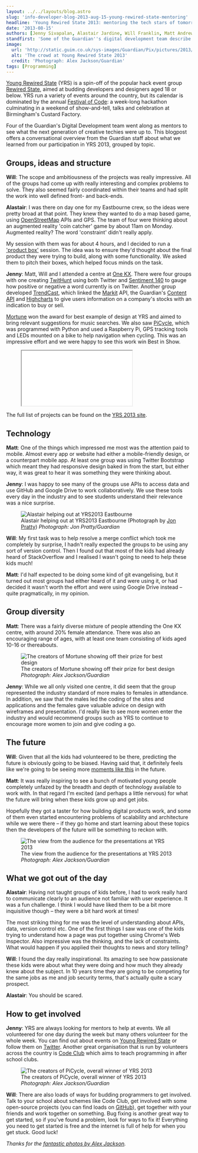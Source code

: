 ```yaml
---
layout: ../../layouts/blog.astro
slug: 'info-developer-blog-2013-aug-15-young-rewired-state-mentoring'
headline: 'Young Rewired State 2013: mentoring the tech stars of tomorrow'
date: '2013-08-15'
authors: [Jenny Sivapalan, Alastair Jardine, Will Franklin, Matt Andrews]
standfirst: 'Some of the Guardian''s digital development team describe a day mentoring young coders for the annual Festival of Code by Young Rewired State'
image:
  url: 'http://static.guim.co.uk/sys-images/Guardian/Pix/pictures/2013/8/14/1376499658599/yrs-crowd.jpg'
  alt: 'The crowd at Young Rewired State 2013'
  credit: 'Photograph: Alex Jackson/Guardian'
tags: [Programming]
---
```


[Young Rewired State](https://youngrewiredstate.org) (YRS) is a spin-off of the popular hack event group [Rewired State](http://rewiredstate.org/), aimed at budding developers and designers aged 18 or below. YRS run a variety of events around the country, but its calendar is dominated by the annual [Festival of Code](https://youngrewiredstate.org/festival-of-code): a week-long hackathon culminating in a weekend of show-and-tell, talks and celebration at Birmingham's Custard Factory.

Four of the Guardian's Digital Development team went along as mentors to see what the next generation of creative techies were up to. This blogpost offers a conversational overview from the Guardian staff about what we learned from our participation in YRS 2013, grouped by topic.

Groups, ideas and structure
---------------------------

**Will**: The scope and ambitiousness of the projects was really impressive. All of the groups had come up with really interesting and complex problems to solve. They also seemed fairly coordinated within their teams and had split the work into well defined front- and back-ends.

**Alastair**: I was there on day one for my Eastbourne crew, so the ideas were pretty broad at that point. They knew they wanted to do a map based game, using [OpenStreetMap](http://www.openstreetmap.org/) APIs and GPS. The team of four were thinking about an augmented reality 'coin catcher' game by about 11am on Monday. Augmented reality? The word 'constraint' didn't really apply.

My session with them was for about 4 hours, and I decided to run a ['product box'](http://innovationgames.com/product-box/) session. The idea was to ensure they'd thought about the final product they were trying to build, along with some functionality. We asked them to pitch their boxes, which helped focus minds on the task.

**Jenny**: Matt, Will and I attended a centre at [One KX](http://www.onekx.org.uk/). There were four groups with one creating [TwitHunt](http://www.twithunt.byethost31.com/) using both Twitter and [Sentiment 140](http://www.sentiment140.com/) to gauge how positive or negative a word currently is on Twitter. Another group developed [TrendCast](http://justdubstep.com/), which linked the [Markit](http://www.markit.com/en/) API, the Guardian's [Content API](https://www.theguardian.com/open-platform) and [Highcharts](http://www.highcharts.com/) to give users information on a company's stocks with an indication to buy or sell.

[Mortune](http://hacks.youngrewiredstate.org/events/YRS2013/mortune) won the award for best example of design at YRS and aimed to bring relevant suggestions for music searches. We also saw [PiCycle](http://hacks.youngrewiredstate.org/events/YRS2013/picycle), which was programmed with Python and used a Raspberry Pi, GPS tracking tools and LEDs mounted on a bike to help navigation when cycling. This was an impressive effort and we were happy to see this work win Best in Show.

<figure>
                <iframe class="video" src="//www.youtube-nocookie.com/embed/5tGOBSYNfpE?enablejsapi=1&version=3" title="" allow="accelerometer; autoplay; encrypted-media; picture-in-picture; web-share" allowfullscreen></iframe>
            </figure>

The full list of projects can be found on the [YRS 2013 site](http://hacks.youngrewiredstate.org/events/YRS2013).

Technology
----------

**Matt**: One of the things which impressed me most was the attention paid to mobile. Almost every app or website had either a mobile-friendly design, or a counterpart mobile app. At least one group was using Twitter Bootstrap which meant they had responsive design baked in from the start, but either way, it was great to hear it was something they were thinking about.

**Jenny**: I was happy to see many of the groups use APIs to access data and use GitHub and Google Drive to work collaboratively. We use these tools every day in the industry and to see students understand their relevance was a nice surprise.


   <figure>
   <img alt="Alastair helping out at YRS2013 Eastbourne" src="https://i.guim.co.uk/img/static/sys-images/Guardian/Pix/pictures/2013/8/14/1376499749425/yrs-alastair.jpg?width=620&quality=45&auto=format&fit=max&dpr=2&s=de38b158ff6d2272e26636a60f25e6d8" loading="lazy" />
   <figcaption>
     Alastair helping out at YRS2013 Eastbourne (Photograph by <a href="http://www.flickr.com/photos/pratty/9462680975/in/set-72157634984386744">Jon Pratty</a>)
    <i>Photograph: Jon Pratty/Guardian</i>
    </figcaption>
    </figure>

**Will**: My first task was to help resolve a merge conflict which took me completely by surprise, I hadn't really expected the groups to be using any sort of version control. Then I found out that most of the kids had already heard of StackOverflow and I realised I wasn't going to need to help these kids much!

**Matt**: I'd half expected to be doing some kind of git evangelising, but it turned out most groups had either heard of it and were using it, or had decided it wasn't worth the effort and were using Google Drive instead – quite pragmatically, in my opinion.

Group diversity
---------------

**Matt**: There was a fairly diverse mixture of people attending the One KX centre, with around 20% female attendance. There was also an encouraging range of ages, with at least one team consisting of kids aged 10-16 or thereabouts.


   <figure>
   <img alt="The creators of Mortune showing off their prize for best design" src="https://i.guim.co.uk/img/static/sys-images/Guardian/Pix/pictures/2013/8/14/1376499827445/yrs-music.jpg?width=620&quality=45&auto=format&fit=max&dpr=2&s=c6902583b583a7319ef5e3c0d84ea88d" loading="lazy" />
   <figcaption>
     The creators of Mortune showing off their prize for best design
    <i>Photograph: Alex Jackson/Guardian</i>
    </figcaption>
    </figure>

**Jenny**: While we all only visited one centre, it did seem that the group represented the industry standard of more males to females in attendance. In addition, we saw that the males led the coding of the sites and applications and the females gave valuable advice on design with wireframes and presentation. I'd really like to see more women enter the industry and would recommend groups such as YRS to continue to encourage more women to join and give coding a go.

The future
----------

**Will**: Given that all the kids had volunteered to be there, predicting the future is obviously going to be biased. Having said that, it definitely feels like we're going to be seeing more [moments like this](https://www.theguardian.com/technology/2013/mar/25/summly-sold-yahoo-teenage-creator) in the future.

**Matt**: It was really inspiring to see a bunch of motivated young people completely unfazed by the breadth and depth of technology available to work with. In that regard I'm excited (and perhaps a little nervous) for what the future will bring when these kids grow up and get jobs.

Hopefully they got a taster for how building digital products work, and some of them even started encountering problems of scalability and architecture while we were there – if they go home and start learning about these topics then the developers of the future will be something to reckon with.


   <figure>
   <img alt="The view from the audience for the presentations at YRS 2013" src="https://i.guim.co.uk/img/static/sys-images/Guardian/Pix/pictures/2013/8/14/1376499899863/yrs-crowd2.jpg?width=620&quality=45&auto=format&fit=max&dpr=2&s=d4c36a720e1e7852af3699ed12129d40" loading="lazy" />
   <figcaption>
     The view from the audience for the presentations at YRS 2013
    <i>Photograph: Alex Jackson/Guardian</i>
    </figcaption>
    </figure>

What we got out of the day
--------------------------

**Alastair**: Having not taught groups of kids before, I had to work really hard to communicate clearly to an audience not familiar with user experience. It was a fun challenge. I think I would have liked them to be a bit more inquisitive though – they were a bit hard work at times!

The most striking thing for me was the level of understanding about APIs, data, version control etc. One of the first things I saw was one of the kids trying to understand how a page was put together using Chrome's Web Inspector. Also impressive was the thinking, and the lack of constraints. What would happen if you applied their thoughts to news and story telling?

**Will**: I found the day really inspirational. Its amazing to see how passionate these kids were about what they were doing and how much they already knew about the subject. In 10 years time they are going to be competing for the same jobs as me and job security terms, that's actually quite a scary prospect.

**Alastair**: You should be scared.

How to get involved
-------------------

**Jenny**: YRS are always looking for mentors to help at events. We all volunteered for one day during the week but many others volunteer for the whole week. You can find out about events on [Young Rewired State](https://youngrewiredstate.org/) or follow them on [Twitter](https://twitter.com/youngrewired). Another great organisation that is run by volunteers across the country is [Code Club](https://www.codeclub.org.uk/) which aims to teach programming in after school clubs.


   <figure>
   <img alt="The creators of PiCycle, overall winner of YRS 2013" src="https://i.guim.co.uk/img/static/sys-images/Guardian/Pix/pictures/2013/8/14/1376499940663/yrs-picycle.jpg?width=620&quality=45&auto=format&fit=max&dpr=2&s=7383022b5d4234fb1841f4a2f8755bf9" loading="lazy" />
   <figcaption>
     The creators of PiCycle, overall winner of YRS 2013
    <i>Photograph: Alex Jackson/Guardian</i>
    </figcaption>
    </figure>

**Will**: There are also loads of ways for budding programmers to get involved. Talk to your school about schemes like Code Club, get involved with some open-source projects (you can find loads on [GitHub](https://github.com/)), get together with your friends and work together on something. Bug fixing is another great way to get started, so if you've found a problem, look for ways to fix it! Everything you need to get started is free and the internet is full of help for when you get stuck. Good luck!

_Thanks for the [fantastic photos by Alex Jackson](http://www.flickr.com/photos/aljackson/sets/72157634998599159/)._
